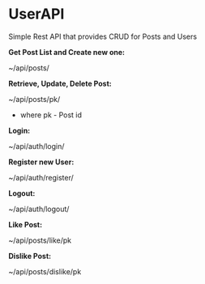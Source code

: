 # UserAPI
Simple Rest API that provides CRUD for Posts and Users

**Get Post List and Create new one:**

  ~/api/posts/

**Retrieve, Update, Delete Post:**

  ~/api/posts/pk/
  - where pk - Post id
  
**Login:**

  ~/api/auth/login/

**Register new User:**

  ~/api/auth/register/

**Logout:**

  ~/api/auth/logout/

**Like Post:**

  ~/api/posts/like/pk
  
**Dislike Post:**

  ~/api/posts/dislike/pk
